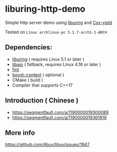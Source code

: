 # liburing-http-demo

Simple http server demo using [liburing](http://kernel.dk/io_uring.pdf) and [Cxx-yield](https://github.com/CarterLi/Cxx-yield/)

Tested on `Linux archlinux-pc 5.1.7-arch1-1-ARCH`

## Dependencies:

* [liburing](http://git.kernel.dk/liburing) ( requires Linux 5.1 or later )
* [libaio](http://git.infradead.org/users/hch/libaio.git) ( fallback, requires Linux 4.18 or later )
* [fmt](https://github.com/fmtlib/fmt)
* [boost::context](https://boost.org) ( optional )
* CMake ( build )
* Compiler that supports C++17

## Introduction ( Chinese )

* https://segmentfault.com/a/1190000019300089
* https://segmentfault.com/a/1190000019361819

## More info

https://github.com/libuv/libuv/issues/1947
